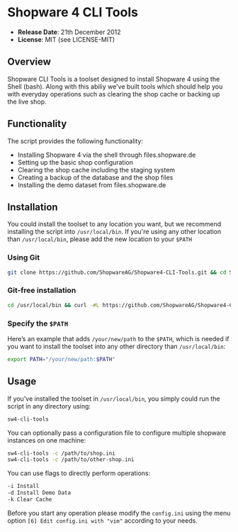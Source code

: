 # Shopware 4 CLI Tools

- **Release Date**: 21th December 2012
- **License**: MIT (see LICENSE-MIT)

## Overview
Shopware CLI Tools is a toolset designed to install Shopware 4 using the Shell (bash). Along with this abiliy we've built tools which should help you with everyday operations such as clearing the shop cache or backing up the live shop.

## Functionality
The script provides the following functionality:

- Installing Shopware 4 via the shell through files.shopware.de
- Setting up the basic shop configuration
- Clearing the shop cache including the staging system
- Creating a backup of the database and the shop files
- Installing the demo dataset from files.shopware.de

## Installation
You could install the toolset to any location you want, but we recommend installing the script into `/usr/local/bin`. If you're using any other location than `/usr/local/bin`, please add the new location to your `$PATH`

### Using Git

```bash
git clone https://github.com/ShopwareAG/Shopware4-CLI-Tools.git && cd Shopware4-CLI-Tools && sudo mv sw4-cli-tools /usr/local/bin/sw4-cli-tools && sudo mv .sw4-cli-tools /usr/local/bin/.sw4-cli-tools && sudo chmod -R 777 /usr/local/bin/sw4-cli-tools && sudo chmod -R 777 /usr/local/bin/.sw4-cli-tools
```

### Git-free installation
```bash
cd /usr/local/bin && curl -#L https://github.com/ShopwareAG/Shopware4-CLI-Tools/tarball/master | sudo tar -xzv --strip-components 1 --exclude={README.md,LICENSE-MIT} && sudo chmod -R 777 /usr/local/bin/sw4-cli-tools && sudo chmod -R 777 /usr/local/bin/.sw4-cli-tools 
```

### Specify the `$PATH`
Here’s an example that adds `/your/new/path` to the `$PATH`, which is needed if you want to install the toolset into any other directory than `/usr/local/bin`:
```bash
export PATH="/your/new/path:$PATH"
```

## Usage
If you've installed the toolset in `/usr/local/bin`, you simply could run the script in any directory using:
```bash
sw4-cli-tools
```

You can optionally pass a configuration file to configure multiple shopware instances on one machine:
```bash
sw4-cli-tools -c /path/to/shop.ini
sw4-cli-tools -c /path/to/other-shop.ini
```

You can use flags to directly perform operations:
```bash
-i Install
-d Install Demo Data
-k Clear Cache
```

Before you start any operation please modify the `config.ini` using the menu option `[6] Edit config.ini with "vim"` according to your needs.

